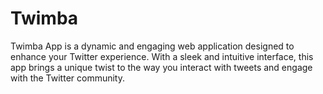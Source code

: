 # Twimba

Twimba App is a dynamic and engaging web application designed to enhance your Twitter experience. With a sleek and intuitive interface, this app brings a unique twist to the way you interact with tweets and engage with the Twitter community.
